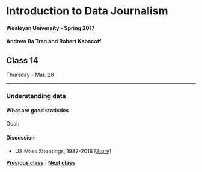 # Introduction to Data Journalism
  
#### Wesleyan University - Spring 2017
  
**Andrew Ba Tran and Robert Kabacoff**
  
## Class 14
Thursday - Mar. 28
                             
----
                             
### Understanding data
                             
#### What are good statistics
                             
Goal: 
                             
#### Discussion

    
* US Mass Shootings, 1982-2016 [[Story](http://www.motherjones.com/politics/2012/12/mass-shootings-mother-jones-full-data)]
                                 
                   
**[Previous class](class13.md)** | **[Next class](class15.md)**
